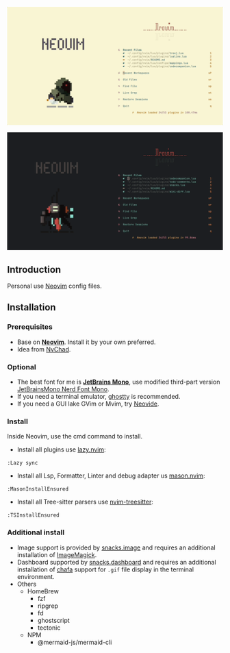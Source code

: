 ![showcase white](./assets/showcase/May-27-2025-14-09-08.gif)

![showcase black](./assets/showcase/May-27-2025-08-02-25.gif)

## Introduction

Personal use [Neovim](https://neovim.io) config files.

## Installation

### Prerequisites

- Base on [**Neovim**](https://neovim.io). Install it by your own preferred.
- Idea from [NvChad](https://nvchad.com).

### Optional

- The best font for me is [**JetBrains Mono**](https://www.jetbrains.com/lp/mono/), use modified third-part version [JetBrainsMono Nerd Font Mono](https://www.nerdfonts.com/font-downloads).
- If you need a terminal emulator, [ghostty](https://ghostty.org/) is recommended.
- If you need a GUI lake GVim or Mvim, try [Neovide](https://neovide.dev).

### Install

Inside Neovim, use the cmd command to install.

- Install all plugins use [lazy.nvim](https://github.com/folke/lazy.nvim):

```vim
:Lazy sync
```

- Install all Lsp, Formatter, Linter and debug adapter us [mason.nvim](https://github.com/mason-org/mason.nvim):

```vim
:MasonInstallEnsured
```

- Install all Tree-sitter parsers use [nvim-treesitter](https://github.com/nvim-treesitter/nvim-treesitter/tree/main):

```vim
:TSInstallEnsured
```

### Additional install

- Image support is provided by [snacks.image](https://github.com/folke/snacks.nvim/blob/main/docs/image.md) and requires an additional installation of [ImageMagick](https://imagemagick.org/).
- Dashboard supported by [snacks.dashboard](https://github.com/folke/snacks.nvim/blob/main/docs/dashboard.md) and requires an additional installation of [chafa](https://github.com/hpjansson/chafa) support for `.gif` file display in the terminal environment.
- Others
  - HomeBrew
    - fzf
    - ripgrep
    - fd
    - ghostscript
    - tectonic
  - NPM
    - @mermaid-js/mermaid-cli

